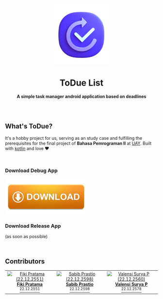 <div align="center">
	<img src="app/src/main/res/drawable/pic_app_icon.png" width="200" height="200">
	<h1>ToDue List</h1>
	<p>
		<b>A simple task manager android application based on deadlines</b>
	</p>
	<br>
	<br>
</div>

## What's ToDue?

It's a hobby project for us, serving as an study case and fulfilling the prerequisites for the final project of <b>Bahasa Pemrograman II</b> at [UAY](https://amikom.ac.id).
Built with [kotlin](https://kotlinlang.org/) and love :heart:

<br>

### Download Debug App
<a id="download-debug-app" href="https://github.com/nsmle/ToDue/releases/download/v1.0-debug/ToDue-v1.0-debug.apk">
	<img src="app/src/main/res/drawable/pic_download_icon.png" height="120" alt="download-debug-app">
</a>

<br>

### Download Release App
(as soon as possible)

<br>

## Contributors
<table>
  <tbody>
    <tr>
      <td align="center"><a href="mailto:fikipratama@students.amikom.ac.id" items="center"><img src="https://fotomhs.amikom.ac.id/2022/22_12_2551.jpg" height="200px;" alt="Fiki Pratama (22.12.2551)"><br><span><b>Fiki Pratama</b></span><br><span><sup>22.12.2551</sup></span></a></td>
      <td align="center"><a href="mailto:sabibprastio@students.amikom.ac.id" items="center"><img src="https://fotomhs.amikom.ac.id/2022/22_12_2598.jpg" height="200px;" alt="Sabib Prastio (22.12.2598)"><br><span><b>Sabib Prastio</b></span><br><span><sup>22.12.2598</sup></span></a></td>
      <td align="center"><a href="mailto:valensisurya@students.amikom.ac.id" items="center"><img src="https://fotomhs.amikom.ac.id/2022/22_12_2578.jpg" height="200px;" alt="Valensi Surya P (22.12.2560)"><br><span><b>Valensi Surya P</b></span><br><span><sup>22.12.2578</sup></span></a></td>
    </tr>
  </tbody>
</table>